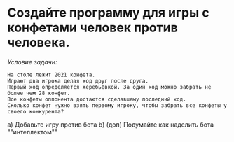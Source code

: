 # Создайте программу для игры с конфетами человек против человека.
 *Условие задачи:*
~~~
На столе лежит 2021 конфета.
Играют два игрока делая ход друг после друга.
Первый ход определяется жеребьёвкой. За один ход можно забрать не более чем 28 конфет.
Все конфеты оппонента достаются сделавшему последний ход.
Сколько конфет нужно взять первому игроку, чтобы забрать все конфеты у своего конкурента?
 ~~~
 a) Добавьте игру против бота
 b) (доп) Подумайте как наделить бота ""интеллектом""
